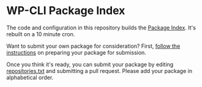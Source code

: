 WP-CLI Package Index
====================

The code and configuration in this repository builds the [Package Index](http://wp-cli.org/package-index). It's rebuilt on a 10 minute cron.

Want to submit your own package for consideration? First, [follow the instructions](http://wp-cli.org/docs/commands-cookbook/#add-to-the-package-index) on preparing your package for submission. 

Once you think it's ready, you can submit your package by editing [repositories.txt](repositories.txt) and submitting a pull request. Please add your package in alphabetical order.
